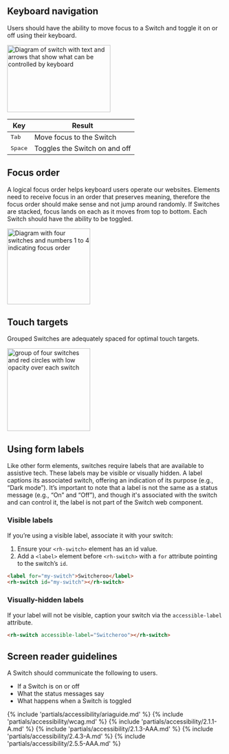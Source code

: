 ## Keyboard navigation

Users should have the ability to move focus to a Switch and toggle it on or off using their keyboard.

<uxdot-example color-palette="lightest" width-adjustment="240px">
  <img alt="Diagram of switch with text and arrows that show what can be controlled by keyboard"
       src="../switch-keyboard-nav.svg"
       width="240"
       height="156">
</uxdot-example>

<rh-table>

| Key              | Result                        |
| ---------------- | ----------------------------- |
| <kbd>Tab</kbd>   | Move focus to the Switch      |
| <kbd>Space</kbd> | Toggles the Switch on and off |

</rh-table>

## Focus order

A logical focus order helps keyboard users operate our websites. Elements need to receive focus in an order that preserves meaning, therefore the focus order should make sense and not jump around randomly. If Switches are stacked, focus lands on each as it moves from top to bottom. Each Switch should have the ability to be toggled.

<uxdot-example color-palette="lightest" width-adjustment="193px">
  <img alt="Diagram with four switches and numbers 1 to 4 indicating focus order"
       src="../switch-focus-order.svg"
       width="193"
       height="176">
</uxdot-example>

## Touch targets

Grouped Switches are adequately spaced for optimal touch targets.

<uxdot-example color-palette="lightest" width-adjustment="192px">
  <img alt="group of four switches and red circles with low opacity over each switch"
       src="../switch-touch-targets.svg"
       width="193"
       height="192">
</uxdot-example>

## Using form labels

Like other form elements, switches require labels that are available to assistive tech. These labels may be visible or visually hidden. A label captions its associated switch, offering an indication of its purpose (e.g., “Dark mode”). It’s important to note that a label is not the same as a status message (e.g., “On” and “Off”), and though it's associated with the switch and can control it, the label is not part of the Switch web component.

### Visible labels

If you’re using a visible label, associate it with your switch:
1. Ensure your `<rh-switch>` element has an id value.
2. Add a `<label>` element before `<rh-switch>` with a `for` attribute pointing to the switch’s `id`.

```html rhcodeblock
<label for="my-switch">Switcheroo</label>
<rh-switch id="my-switch"></rh-switch>
```

### Visually-hidden labels

If your label will not be visible, caption your switch via the `accessible-label` attribute.

```html rhcodeblock
<rh-switch accessible-label="Switcheroo"></rh-switch>
```

## Screen reader guidelines

A Switch should communicate the following to users.

- If a Switch is on or off
- What the status messages say
- What happens when a Switch is toggled

{% include 'partials/accessibility/ariaguide.md' %}
{% include 'partials/accessibility/wcag.md' %}
{% include 'partials/accessibility/2.1.1-A.md' %}
{% include 'partials/accessibility/2.1.3-AAA.md' %}
{% include 'partials/accessibility/2.4.3-A.md' %}
{% include 'partials/accessibility/2.5.5-AAA.md' %}
